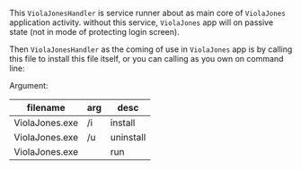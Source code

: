 This `ViolaJonesHandler` is service runner about as main core of `ViolaJones` application activity. without this service, `ViolaJones` app will on passive state (not in  mode of protecting login screen).

Then `ViolaJonesHandler` as the coming of use in `ViolaJones` app is by calling this file to install this file itself, or you can calling as you own on command line:

Argument:

| filename       | arg  | desc      |
| -------------- | ---- | --------- |
| ViolaJones.exe | /i   | install   |
| ViolaJones.exe | /u   | uninstall |
| ViolaJones.exe |      | run       |


